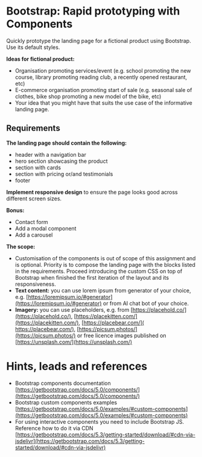 # Bootstrap: Rapid prototyping with Components

Quickly prototype the landing page for a fictional product using Bootstrap. Use its default styles.

**Ideas for fictional product:**

- Organisation promoting services/event (e.g. school promoting the new course, library promoting reading club, a recently opened restaurant, etc)
- E-commerce organisation promoting start of sale (e.g. seasonal sale of clothes, bike shop promoting a new model of the bike, etc)
- Your idea that you might have that suits the use case of the informative landing page.

## Requirements

**The landing page should contain the following:**

- header with a navigation bar
- hero section showcasing the product
- section with cards
- section with pricing or/and testimonials
- footer

**Implement responsive design** to ensure the page looks good across different screen sizes.

**Bonus:**

- Contact form
- Add a modal component
- Add a carousel

**The scope:**

- Customisation of the components is out of scope of this assignment and is optional. Priority is to compose the landing page with the blocks listed in the requirements. Proceed introducing the custom CSS on top of Bootstrap when finished the first iteration of the layout and its responsiveness.
- **Text content:** you can use lorem ipsum from generator of your choice, e.g. [https://loremipsum.io/#generator](https://loremipsum.io/#generator) or from AI chat bot of your choice.
- **Imagery:** you can use placeholders, e.g. from [https://placehold.co/](https://placehold.co/), [https://placekitten.com/](https://placekitten.com/), [https://placebear.com/](​​https://placebear.com/), [https://picsum.photos/](https://picsum.photos/) or free licence images published on [https://unsplash.com/](https://unsplash.com/)

# Hints, leads and references

- Bootstrap components documentation [https://getbootstrap.com/docs/5.0/components/](https://getbootstrap.com/docs/5.0/components/)
- Bootstrap custom components examples [https://getbootstrap.com/docs/5.0/examples/#custom-components](https://getbootstrap.com/docs/5.0/examples/#custom-components)
- For using interactive components you need to include Bootstrap JS. Reference how to do it via CDN [https://getbootstrap.com/docs/5.3/getting-started/download/#cdn-via-jsdelivr](https://getbootstrap.com/docs/5.3/getting-started/download/#cdn-via-jsdelivr)
